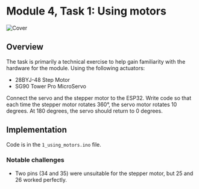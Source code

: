 # Module 4, Task 1: Using motors

![Cover](./doc.jpg)

## Overview

The task is primarily a technical exercise to help gain familiarity with the hardware for the module. Using the following actuators:

-   28BYJ-48 Step Motor
-   SG90 Tower Pro MicroServo

Connect the servo and the stepper motor to the ESP32. Write code so that each time the stepper motor rotates 360°, the servo motor rotates 10 degrees. At 180 degrees, the servo should return to 0 degrees.

## Implementation

Code is in the `1_using_motors.ino` file.

### Notable challenges

-   Two pins (34 and 35) were unsuitable for the stepper motor, but 25 and 26 worked perfectly.
